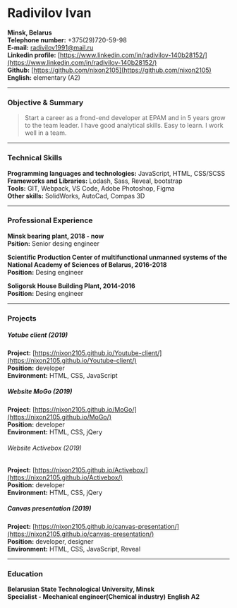 # Radivilov Ivan

**Minsk, Belarus**  
**Telephone number:** +375(29)720-59-98  
**E-mail:** [radivilov1991@mail.ru](radivilov1991@mail.ru)  
**Linkedin profile:** [https://www.linkedin.com/in/radivilov-140b28152/](https://www.linkedin.com/in/radivilov-140b28152/)  
**Github:** [https://github.com/nixon2105](https://github.com/nixon2105)  
**English:** elementary (A2)

---
### Objective & Summary

> Start a career as a frond-end developer at EPAM and in 5 years grow to the team leader.
> I have good analytical skills. Easy to learn. I work well in a team.

---

### Technical Skills

**Programming languages and technologies:** JavaScript, HTML, CSS/SCSS  
**Frameworks and Libraries:** Lodash, Sass, Reveal, bootstrap  
**Tools:** GIT, Webpack, VS Code, Adobe Photoshop, Figma  
**Other skills:** SolidWorks, AutoCad, Compas 3D  

---
### Professional Experience  

**Minsk bearing plant, 2018 - now**  
**Psition:** Senior desing engineer  

**Scientific Production Center of multifunctional unmanned systems of the National Academy of Sciences of Belarus, 2016-2018**  
**Position:** Desing engineer  

**Soligorsk House Building Plant, 2014-2016**  
**Position:** Desing engineer  

---
### Projects  

##### Yotube client (2019)  

**Project:** [https://nixon2105.github.io/Youtube-client/](https://nixon2105.github.io/Youtube-client/)  
**Position:** developer  
**Environment:** HTML, CSS, JavaScript  

##### Website MoGo (2019)

**Project:** [https://nixon2105.github.io/MoGo/](https://nixon2105.github.io/MoGo/)  
**Position:** developer  
**Environment:** HTML, CSS, jQery  

###### Website Activebox (2019)  

**Project:** [https://nixon2105.github.io/Activebox/](https://nixon2105.github.io/Activebox/)  
**Position:** developer  
**Environment:** HTML, CSS, jQery  

##### Canvas presentation (2019)  

**Project:** [https://nixon2105.github.io/canvas-presentation/](https://nixon2105.github.io/canvas-presentation/)  
**Position:** developer, designer  
**Environment:** HTML, CSS, JavaScript, Reveal 

---

### Education  

**Belarusian State Technological University, Minsk**  
**Specialist - Mechanical engineer(Сhemical industry)** 
**English A2**

